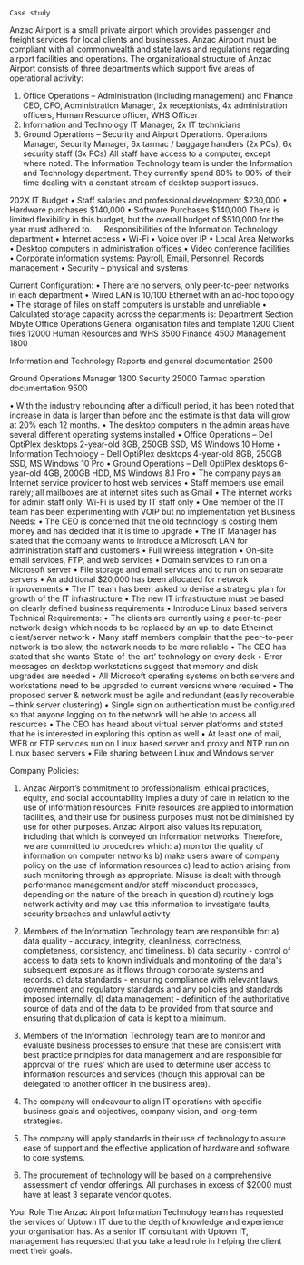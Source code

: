  	Case study

Anzac Airport is a small private airport which provides passenger and freight services for local clients and businesses. Anzac Airport must be compliant with all commonwealth and state laws and regulations regarding airport facilities and operations. The organizational structure of Anzac Airport consists of three departments which support five areas of operational activity: 
1.	Office Operations – Administration (including management) and Finance
CEO, CFO, Administration Manager, 2x receptionists, 4x administration officers, Human Resource officer, WHS Officer
2.	Information and Technology
IT Manager, 2x IT technicians
3.	Ground Operations – Security and Airport Operations.
Operations Manager, Security Manager, 6x tarmac / baggage handlers (2x PCs), 6x security staff (3x PCs) 
All staff have access to a computer, except where noted.
The Information Technology team is under the Information and Technology department. They currently spend 80% to 90% of their time dealing with a constant stream of desktop support issues.

202X IT Budget
•	Staff salaries and professional development $230,000
•	Hardware purchases $140,000
•	Software Purchases $140,000
There is limited flexibility in this budget, but the overall budget of $510,000 for the year must adhered to. 
 
Responsibilities of the Information Technology department
•	Internet access
•	Wi-Fi
•	Voice over IP
•	Local Area Networks
•	Desktop computers in administration offices
•	Video conference facilities
•	Corporate information systems: Payroll, Email, Personnel, Records management
•	Security – physical and systems

Current Configuration:
•	There are no servers, only peer-to-peer networks in each department
•	Wired LAN is 10/100 Ethernet with an ad-hoc topology
•	The storage of files on staff computers is unstable and unreliable
•	Calculated storage capacity across the departments is:
Department	Section	Mbyte
Office Operations	General organisation files and template	1200
	Client files	12000
	Human Resources and WHS	3500
	Finance	4500
	Management	1800
		
Information and Technology	Reports and general documentation	2500
		
Ground Operations	Manager	1800
	Security	25000
	Tarmac operation documentation	9500

•	With the industry rebounding after a difficult period, it has been noted that increase in data is larger than before and the estimate is that data will grow at 20% each 12 months.
•	The desktop computers in the admin areas have several different operating systems installed
•	Office Operations – Dell OptiPlex desktops 2-year-old 8GB, 250GB SSD, MS Windows 10 Home
•	Information Technology – Dell OptiPlex desktops 4-year-old 8GB, 250GB SSD, MS Windows 10 Pro
•	Ground Operations – Dell OptiPlex desktops 6-year-old 4GB, 200GB HDD, MS Windows 8.1 Pro
•	The company pays an Internet service provider to host web services
•	Staff members use email rarely; all mailboxes are at internet sites such as Gmail 
•	The internet works for admin staff only. Wi-Fi is used by IT staff only
•	One member of the IT team has been experimenting with VOIP but no implementation yet
Business Needs:
•	The CEO is concerned that the old technology is costing them money and has decided that it is time to upgrade
•	The IT Manager has stated that the company wants to introduce a Microsoft LAN for administration staff and customers
•	Full wireless integration
•	On-site email services, FTP, and web services
•	Domain services to run on a Microsoft server
•	File storage and email services and to run on separate servers
•	An additional $20,000 has been allocated for network improvements
•	The IT team has been asked to devise a strategic plan for growth of the IT infrastructure
•	The new IT infrastructure must be based on clearly defined business requirements
•	Introduce Linux based servers
Technical Requirements:
•	The clients are currently using a peer-to-peer network design which needs to be replaced by an up-to-date Ethernet client/server network
•	Many staff members complain that the peer-to-peer network is too slow, the network needs to be more reliable
•	The CEO has stated that she wants ‘State-of-the-art’ technology on every desk
•	Error messages on desktop workstations suggest that memory and disk upgrades are needed
•	All Microsoft operating systems on both servers and workstations need to be upgraded to current versions where required
•	The proposed server & network must be agile and redundant (easily recoverable – think server clustering)
•	Single sign on authentication must be configured so that anyone logging on to the network will be able to access all resources
•	The CEO has heard about virtual server platforms and stated that he is interested in exploring this option as well
•	At least one of mail, WEB or FTP services run on Linux based server and proxy and NTP run on Linux based servers
•	File sharing between Linux and Windows server

Company Policies:
1.	Anzac Airport’s commitment to professionalism, ethical practices, equity, and social accountability implies a duty of care in relation to the use of information resources. Finite resources are applied to information facilities, and their use for business purposes must not be diminished by use for other purposes. Anzac Airport also values its reputation, including that which is conveyed on information networks. Therefore, we are committed to procedures which:
a)	monitor the quality of information on computer networks 
b)	make users aware of company policy on the use of information resources 
c)	lead to action arising from such monitoring through as appropriate. Misuse is dealt with through performance management and/or staff misconduct processes, depending on the nature of the breach in question 
d)	routinely logs network activity and may use this information to investigate faults, security breaches and unlawful activity

2.	Members of the Information Technology team are responsible for:
a)	data quality - accuracy, integrity, cleanliness, correctness, completeness, consistency, and timeliness. 
b)	data security - control of access to data sets to known individuals and monitoring of the data's subsequent exposure as it flows through corporate systems and records. 
c)	data standards - ensuring compliance with relevant laws, government and regulatory standards and any policies and standards imposed internally. 
d)	data management - definition of the authoritative source of data and of the data to be provided from that source and ensuring that duplication of data is kept to a minimum. 

3.	Members of the Information Technology team are to monitor and evaluate business processes to ensure that these are consistent with best practice principles for data management and are responsible for approval of the 'rules' which are used to determine user access to information resources and services (though this approval can be delegated to another officer in the business area).

4.	The company will endeavour to align IT operations with specific business goals and objectives, company vision, and long-term strategies.

5.	The company will apply standards in their use of technology to assure ease of support and the effective application of hardware and software to core systems.

6.	The procurement of technology will be based on a comprehensive assessment of vendor offerings. All purchases in excess of $2000 must have at least 3 separate vendor quotes.

Your Role
The Anzac Airport Information Technology team has requested the services of Uptown IT due to the depth of knowledge and experience your organisation has. As a senior IT consultant with Uptown IT, management has requested that you take a lead role in helping the client meet their goals.
